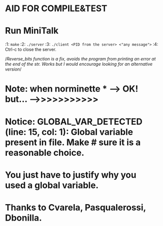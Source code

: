 # AID FOR **COMPILE&TEST**

# Run MiniTalk
:1: ```make```
:2: ```./server```
:3: ```./client <PID from the server> <"any message">```
:4: Ctrl-c to close the server.

/*Reverse_bits function is a fix, avoids the program from printing an error at the end of the str. Works but I would encourage looking for an alternative version*/

# Note: when norminette * -->  OK! but... -->>>>>>>>>>>
# Notice: GLOBAL_VAR_DETECTED  (line:  15, col:   1):	Global variable present in file. Make # sure it is a reasonable choice. 
# You just have to justify why you used a global variable.

# Thanks to Cvarela, Pasqualerossi, Dbonilla.
